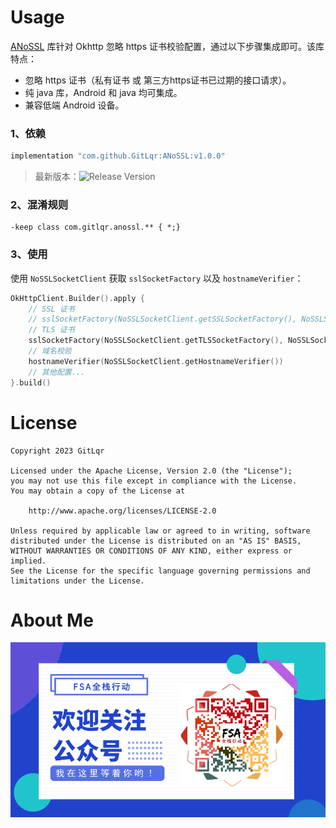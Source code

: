 # Usage

[ANoSSL](https://github.com/GitLqr/ANoSSL) 库针对 Okhttp 忽略 https 证书校验配置，通过以下步骤集成即可。该库特点：

- 忽略 https 证书（私有证书 或 第三方https证书已过期的接口请求）。
- 纯 java 库，Android 和 java 均可集成。
- 兼容低端 Android 设备。

### 1、依赖

```groovy
implementation "com.github.GitLqr:ANoSSL:v1.0.0"
```

> 最新版本：![Release Version](https://img.shields.io/github/v/release/GitLqr/ANoSSL.svg)

### 2、混淆规则

```proguard
-keep class com.gitlqr.anossl.** { *;}
```

### 3、使用

使用 `NoSSLSocketClient` 获取 `sslSocketFactory` 以及 `hostnameVerifier`：

```kotlin
OkHttpClient.Builder().apply {
    // SSL 证书
    // sslSocketFactory(NoSSLSocketClient.getSSLSocketFactory(), NoSSLSocketClient.getX509TrustManager())
    // TLS 证书
    sslSocketFactory(NoSSLSocketClient.getTLSSocketFactory(), NoSSLSocketClient.getX509TrustManager())
    // 域名校验
    hostnameVerifier(NoSSLSocketClient.getHostnameVerifier())
    // 其他配置...
}.build()
```

# License

```
Copyright 2023 GitLqr

Licensed under the Apache License, Version 2.0 (the "License");
you may not use this file except in compliance with the License.
You may obtain a copy of the License at

    http://www.apache.org/licenses/LICENSE-2.0

Unless required by applicable law or agreed to in writing, software
distributed under the License is distributed on an "AS IS" BASIS,
WITHOUT WARRANTIES OR CONDITIONS OF ANY KIND, either express or implied.
See the License for the specific language governing permissions and
limitations under the License.
```

# About Me

![](https://github.com/LinXunFeng/LinXunFeng/raw/master/static/img/FSAQR.png)